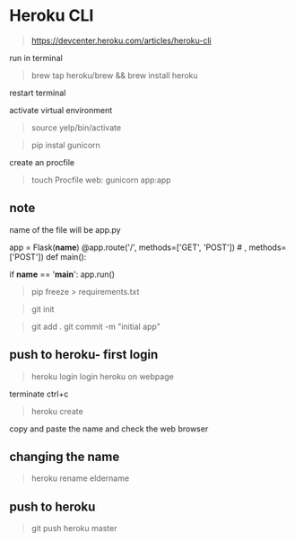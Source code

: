 # Heroku CLI

> https://devcenter.heroku.com/articles/heroku-cli

run in terminal
> brew tap heroku/brew && brew install heroku

restart terminal

activate virtual environment
> source yelp/bin/activate

> pip instal gunicorn

create an procfile
> touch Procfile
web: gunicorn app:app

## note
name of the file will be app.py

app = Flask(__name__)
@app.route('/', methods=['GET', 'POST'])  # , methods=['POST'])
def main():

if __name__ == '__main__':
    app.run()

> pip freeze > requirements.txt

> git init

> git add .
> git commit -m "initial app"

## push to heroku- first login
> heroku login
login heroku on webpage

terminate ctrl+c

> heroku create

copy and paste the name and check the web browser

## changing the name
> heroku rename eldername

## push to heroku
> git push heroku master
